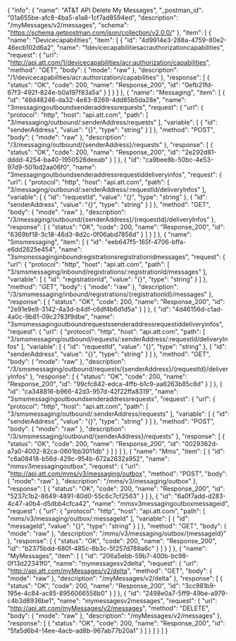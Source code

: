 {
  "info": {
    "name": "AT&T API Delete My Messages",
    "_postman_id": "01a655be-afc8-4ba5-a1a8-1cf7ad8594ed",
    "description": "/myMessages/v2/messages",
    "schema": "https://schema.getpostman.com/json/collection/v2.0.0/"
  },
  "item": [
    {
      "name": "Devicecapabilities",
      "item": [
        {
          "id": "4d9914e3-288a-4759-80e2-46ecb102d6a2",
          "name": "1devicecapabilitiesacrauthorizationcapabilities",
          "request": {
            "url": "http://api.att.com/1/devicecapabilities/acr:authorization/capabilities",
            "method": "GET",
            "body": {
              "mode": "raw"
            },
            "description": "/1/devicecapabilities/acr:authorization/capabilities"
          },
          "response": [
            {
              "status": "OK",
              "code": 200,
              "name": "Response_200",
              "id": "0efb21fd-67f3-492f-824e-b0a197f83a5a"
            }
          ]
        }
      ]
    },
    {
      "name": "Messaging",
      "item": [
        {
          "id": "46d48246-da32-4e83-8269-4dd85b5da28e",
          "name": "3messagingoutboundsenderaddressrequests",
          "request": {
            "url": {
              "protocol": "http",
              "host": "api.att.com",
              "path": [
                "3/messaging/outbound/:senderAddress/requests"
              ],
              "variable": [
                {
                  "id": "senderAddress",
                  "value": "{}",
                  "type": "string"
                }
              ]
            },
            "method": "POST",
            "body": {
              "mode": "raw"
            },
            "description": "/3/messaging/outbound/{senderAddress}/requests"
          },
          "response": [
            {
              "status": "OK",
              "code": 200,
              "name": "Response_200",
              "id": "2e292d81-dddd-4254-ba40-1950526deeab"
            }
          ]
        },
        {
          "id": "ca9bee8b-50bc-4e53-97d9-501bd2aa06f0",
          "name": "3messagingoutboundsenderaddressrequestiddeliveryinfos",
          "request": {
            "url": {
              "protocol": "http",
              "host": "api.att.com",
              "path": [
                "3/messaging/outbound/:senderAddress/:requestId/deliveryInfos"
              ],
              "variable": [
                {
                  "id": "requestId",
                  "value": "{}",
                  "type": "string"
                },
                {
                  "id": "senderAddress",
                  "value": "{}",
                  "type": "string"
                }
              ]
            },
            "method": "GET",
            "body": {
              "mode": "raw"
            },
            "description": "/3/messaging/outbound/{senderAddress}/{requestId}/deliveryInfos"
          },
          "response": [
            {
              "status": "OK",
              "code": 200,
              "name": "Response_200",
              "id": "6369bf18-3c18-46d3-8d2c-0f06abd7856d"
            }
          ]
        }
      ]
    },
    {
      "name": "Smsmessaging",
      "item": [
        {
          "id": "eeb647f5-165f-4706-bffa-e6dd2625e454",
          "name": "3smsmessaginginboundregistrationsregistrationidmessages",
          "request": {
            "url": {
              "protocol": "http",
              "host": "api.att.com",
              "path": [
                "3/smsmessaging/inbound/registrations/:registrationId/messages"
              ],
              "variable": [
                {
                  "id": "registrationId",
                  "value": "{}",
                  "type": "string"
                }
              ]
            },
            "method": "GET",
            "body": {
              "mode": "raw"
            },
            "description": "/3/smsmessaging/inbound/registrations/{registrationId}/messages"
          },
          "response": [
            {
              "status": "OK",
              "code": 200,
              "name": "Response_200",
              "id": "2e91e9e9-3142-4a3d-b4df-c6df4b6d1d5a"
            }
          ]
        },
        {
          "id": "4d46156d-c1ad-4a0c-9b81-09c2783f9dbe",
          "name": "3smsmessagingoutboundrequestssenderaddressrequestiddeliveryinfos",
          "request": {
            "url": {
              "protocol": "http",
              "host": "api.att.com",
              "path": [
                "3/smsmessaging/outbound/requests/:senderAddress/:requestId/deliveryInfos"
              ],
              "variable": [
                {
                  "id": "requestId",
                  "value": "{}",
                  "type": "string"
                },
                {
                  "id": "senderAddress",
                  "value": "{}",
                  "type": "string"
                }
              ]
            },
            "method": "GET",
            "body": {
              "mode": "raw"
            },
            "description": "/3/smsmessaging/outbound/requests/{senderAddress}/{requestId}/deliveryInfos"
          },
          "response": [
            {
              "status": "OK",
              "code": 200,
              "name": "Response_200",
              "id": "99cfc842-edca-4ffb-b1c9-aa6263b85c8d"
            }
          ]
        },
        {
          "id": "ca348816-b966-42d3-957d-42f22ffa8319",
          "name": "3smsmessagingoutboundsenderaddressrequests",
          "request": {
            "url": {
              "protocol": "http",
              "host": "api.att.com",
              "path": [
                "3/smsmessaging/outbound/:senderAddress/requests"
              ],
              "variable": [
                {
                  "id": "senderAddress",
                  "value": "{}",
                  "type": "string"
                }
              ]
            },
            "method": "POST",
            "body": {
              "mode": "raw"
            },
            "description": "/3/smsmessaging/outbound/{senderAddress}/requests"
          },
          "response": [
            {
              "status": "OK",
              "code": 200,
              "name": "Response_200",
              "id": "0029362d-a7a0-4002-82ca-0601bb3011db"
            }
          ]
        }
      ]
    },
    {
      "name": "Mms",
      "item": [
        {
          "id": "c6a08418-b56d-429c-954b-672a2632a952",
          "name": "mmsv3messagingoutbox",
          "request": {
            "url": "http://api.att.com/mms/v3/messaging/outbox",
            "method": "POST",
            "body": {
              "mode": "raw"
            },
            "description": "/mms/v3/messaging/outbox"
          },
          "response": [
            {
              "status": "OK",
              "code": 200,
              "name": "Response_200",
              "id": "5237c1b2-8649-4891-80d0-55c6c7cf2563"
            }
          ]
        },
        {
          "id": "6a0f7add-d283-4c47-a0b4-d5dbb4cfca42",
          "name": "mmsv3messagingoutboxmessageid",
          "request": {
            "url": {
              "protocol": "http",
              "host": "api.att.com",
              "path": [
                "mms/v3/messaging/outbox/:messageId"
              ],
              "variable": [
                {
                  "id": "messageId",
                  "value": "{}",
                  "type": "string"
                }
              ]
            },
            "method": "GET",
            "body": {
              "mode": "raw"
            },
            "description": "/mms/v3/messaging/outbox/{messageId}"
          },
          "response": [
            {
              "status": "OK",
              "code": 200,
              "name": "Response_200",
              "id": "b2375bdd-680f-485c-8b3c-5f257d788a6c"
            }
          ]
        }
      ]
    },
    {
      "name": "MyMessages",
      "item": [
        {
          "id": "206a5ebb-59b7-400b-bc98-0f13d22341f0",
          "name": "mymessagesv2delta",
          "request": {
            "url": "http://api.att.com/myMessages/v2/delta",
            "method": "GET",
            "body": {
              "mode": "raw"
            },
            "description": "/myMessages/v2/delta"
          },
          "response": [
            {
              "status": "OK",
              "code": 200,
              "name": "Response_200",
              "id": "3cc981b9-195e-4c84-ac85-8956066558b0"
            }
          ]
        },
        {
          "id": "2498e0a7-5ff9-49be-a979-c4b3d8936be1",
          "name": "mymessagesv2messages",
          "request": {
            "url": "http://api.att.com/myMessages/v2/messages",
            "method": "DELETE",
            "body": {
              "mode": "raw"
            },
            "description": "/myMessages/v2/messages"
          },
          "response": [
            {
              "status": "OK",
              "code": 200,
              "name": "Response_200",
              "id": "5fa5d6b4-14ee-4acb-ad8b-967ab77b20a1"
            }
          ]
        }
      ]
    }
  ]
}